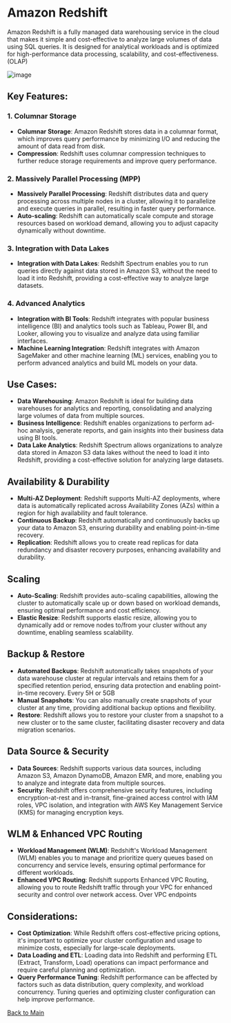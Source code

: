 
# Amazon Redshift

Amazon Redshift is a fully managed data warehousing service in the cloud that makes it simple and cost-effective to analyze large volumes of data using SQL queries. It is designed for analytical workloads and is optimized for high-performance data processing, scalability, and cost-effectiveness.(OLAP)

![image](https://github.com/todayisnow/AWS/assets/22843851/e7bb30e2-953d-4fb5-b9cf-d233cb6bdc80)


## Key Features:

### 1. Columnar Storage

- **Columnar Storage**: Amazon Redshift stores data in a columnar format, which improves query performance by minimizing I/O and reducing the amount of data read from disk.
- **Compression**: Redshift uses columnar compression techniques to further reduce storage requirements and improve query performance.

### 2. Massively Parallel Processing (MPP)

- **Massively Parallel Processing**: Redshift distributes data and query processing across multiple nodes in a cluster, allowing it to parallelize and execute queries in parallel, resulting in faster query performance.
- **Auto-scaling**: Redshift can automatically scale compute and storage resources based on workload demand, allowing you to adjust capacity dynamically without downtime.

### 3. Integration with Data Lakes

- **Integration with Data Lakes**: Redshift Spectrum enables you to run queries directly against data stored in Amazon S3, without the need to load it into Redshift, providing a cost-effective way to analyze large datasets.

### 4. Advanced Analytics

- **Integration with BI Tools**: Redshift integrates with popular business intelligence (BI) and analytics tools such as Tableau, Power BI, and Looker, allowing you to visualize and analyze data using familiar interfaces.
- **Machine Learning Integration**: Redshift integrates with Amazon SageMaker and other machine learning (ML) services, enabling you to perform advanced analytics and build ML models on your data.

## Use Cases:

- **Data Warehousing**: Amazon Redshift is ideal for building data warehouses for analytics and reporting, consolidating and analyzing large volumes of data from multiple sources.
- **Business Intelligence**: Redshift enables organizations to perform ad-hoc analysis, generate reports, and gain insights into their business data using BI tools.
- **Data Lake Analytics**: Redshift Spectrum allows organizations to analyze data stored in Amazon S3 data lakes without the need to load it into Redshift, providing a cost-effective solution for analyzing large datasets.

## Availability & Durability

- **Multi-AZ Deployment**: Redshift supports Multi-AZ deployments, where data is automatically replicated across Availability Zones (AZs) within a region for high availability and fault tolerance.
- **Continuous Backup**: Redshift automatically and continuously backs up your data to Amazon S3, ensuring durability and enabling point-in-time recovery.
- **Replication**: Redshift allows you to create read replicas for data redundancy and disaster recovery purposes, enhancing availability and durability.

## Scaling

- **Auto-Scaling**: Redshift provides auto-scaling capabilities, allowing the cluster to automatically scale up or down based on workload demands, ensuring optimal performance and cost efficiency.
- **Elastic Resize**: Redshift supports elastic resize, allowing you to dynamically add or remove nodes to/from your cluster without any downtime, enabling seamless scalability.

## Backup & Restore

- **Automated Backups**: Redshift automatically takes snapshots of your data warehouse cluster at regular intervals and retains them for a specified retention period, ensuring data protection and enabling point-in-time recovery. Every 5H or 5GB 
- **Manual Snapshots**: You can also manually create snapshots of your cluster at any time, providing additional backup options and flexibility.
- **Restore**: Redshift allows you to restore your cluster from a snapshot to a new cluster or to the same cluster, facilitating disaster recovery and data migration scenarios.

## Data Source & Security

- **Data Sources**: Redshift supports various data sources, including Amazon S3, Amazon DynamoDB, Amazon EMR, and more, enabling you to analyze and integrate data from multiple sources.
- **Security**: Redshift offers comprehensive security features, including encryption-at-rest and in-transit, fine-grained access control with IAM roles, VPC isolation, and integration with AWS Key Management Service (KMS) for managing encryption keys.

## WLM & Enhanced VPC Routing

- **Workload Management (WLM)**: Redshift's Workload Management (WLM) enables you to manage and prioritize query queues based on concurrency and service levels, ensuring optimal performance for different workloads.
- **Enhanced VPC Routing**: Redshift supports Enhanced VPC Routing, allowing you to route Redshift traffic through your VPC for enhanced security and control over network access. Over VPC endpoints


## Considerations:

- **Cost Optimization**: While Redshift offers cost-effective pricing options, it's important to optimize your cluster configuration and usage to minimize costs, especially for large-scale deployments.
- **Data Loading and ETL**: Loading data into Redshift and performing ETL (Extract, Transform, Load) operations can impact performance and require careful planning and optimization.
- **Query Performance Tuning**: Redshift performance can be affected by factors such as data distribution, query complexity, and workload concurrency. Tuning queries and optimizing cluster configuration can help improve performance.




[Back to Main](readme.md)
